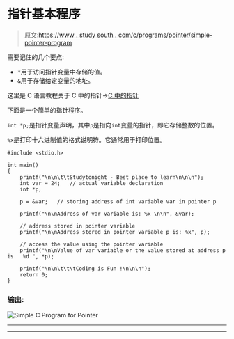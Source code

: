 # 指针基本程序

> 原文:[https://www . study south . com/c/programs/pointer/simple-pointer-program](https://www.studytonight.com/c/programs/pointer/simple-pointer-program)

需要记住的几个要点:

*   `*`用于访问指针变量中存储的值。
*   `&`用于存储给定变量的地址。

这里是 C 语言教程关于 C 中的指针→[C 中的指针](/c/pointers-in-c.php)

下面是一个简单的指针程序。

`int *p;`是指针变量声明，其中`p`是指向`int`变量的指针，即它存储整数的位置。

`%x`是打印十六进制值的格式说明符。它通常用于打印位置。

```
#include <stdio.h>

int main()
{
    printf("\n\n\t\tStudytonight - Best place to learn\n\n\n");
    int var = 24;   // actual variable declaration
    int *p;

    p = &var;   // storing address of int variable var in pointer p

    printf("\n\nAddress of var variable is: %x \n\n", &var);

    // address stored in pointer variable
    printf("\n\nAddress stored in pointer variable p is: %x", p);

    // access the value using the pointer variable
    printf("\n\nValue of var variable or the value stored at address p is   %d ", *p);

    printf("\n\n\t\t\tCoding is Fun !\n\n\n");
    return 0;
}
```

### 输出:

![Simple C Program for Pointer](../Images/a446fffce8000acd37bf0539ab90c8fe.png)

* * *

* * *